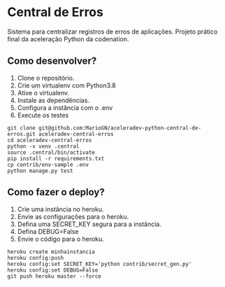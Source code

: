 # Central de Erros

Sistema para centralizar registros de erros de aplicações. Projeto prático final da aceleração Python da codenation.

## Como desenvolver?

1. Clone o repositório.
2. Crie um virtualenv com Python3.8
3. Ative o virtualenv.
4. Instale as dependências.
5. Configura a instância com o .env
6. Execute os testes

```console
git clone git@github.com:MarioGN/aceleradev-python-central-de-erros.git aceleradev-central-erros
cd aceleradev-central-erros
python -v venv .central
source .central/bin/activate
pip install -r requirements.txt
cp contrib/env-sample .env
python manage.py test
```


## Como fazer o deploy?

1. Crie uma instância no heroku.
2. Envie as configurações para o heroku.
3. Defina uma SECRET_KEY segura para a instância.
4. Defina DEBUG=False
5. Envie o código para o heroku.

```console
heroku create minhainstancia
heroku config:push
heroku config:set SECRET_KEY='python contrib/secret_gen.py'
heroku config:set DEBUG=False
git push heroku master --force
```